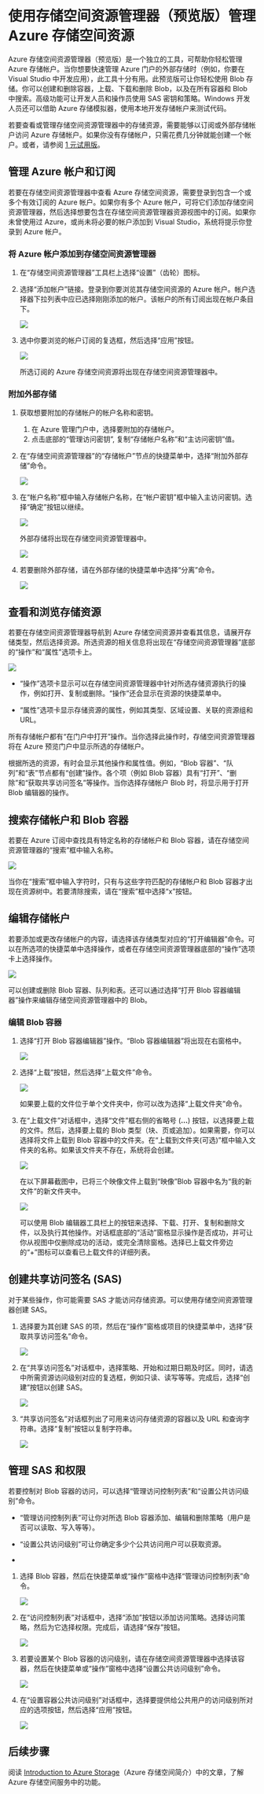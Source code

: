 <properties
	pageTitle="使用存储空间资源管理器（预览版）管理 Azure 存储空间资源 | Azure"
	description="介绍如何使用 Azure 存储空间资源管理器（预览版）来创建和管理 Azure 存储空间资源。"
	services="visual-studio-online"
	documentationCenter="na"
	authors="TomArcher"
	manager="douge"
	editor="" />

 <tags
	ms.service="visual-studio-online"
	ms.date="01/30/2016"
	wacn.date="" />

# 使用存储空间资源管理器（预览版）管理 Azure 存储空间资源

Azure 存储空间资源管理器（预览版）是一个独立的工具，可帮助你轻松管理 Azure 存储帐户。当你想要快速管理 Azure 门户的外部存储时（例如，你要在 Visual Studio 中开发应用），此工具十分有用。此预览版可让你轻松使用 Blob 存储。你可以创建和删除容器，上载、下载和删除 Blob，以及在所有容器和 Blob 中搜索。高级功能可让开发人员和操作员使用 SAS 密钥和策略。Windows 开发人员还可以借助 Azure 存储模拟器，使用本地开发存储帐户来测试代码。

若要查看或管理存储空间资源管理器中的存储资源，需要能够以订阅或外部存储帐户访问 Azure 存储帐户。如果你没有存储帐户，只需花费几分钟就能创建一个帐户。或者，请参阅 [1 元试用版](/pricing/1rmb-trial/)。

## 管理 Azure 帐户和订阅

若要在存储空间资源管理器中查看 Azure 存储空间资源，需要登录到包含一个或多个有效订阅的 Azure 帐户。如果你有多个 Azure 帐户，可将它们添加存储空间资源管理器，然后选择想要包含在存储空间资源管理器资源视图中的订阅。如果你未曾使用过 Azure，或尚未将必要的帐户添加到 Visual Studio，系统将提示你登录到 Azure 帐户。

### 将 Azure 帐户添加到存储空间资源管理器

1.	在“存储空间资源管理器”工具栏上选择“设置”（齿轮）图标。
1.	选择“添加帐户”链接。登录到你要浏览其存储空间资源的 Azure 帐户。帐户选择器下拉列表中应已选择刚刚添加的帐户。该帐户的所有订阅出现在帐户条目下。

	![][0]

1.	选中你要浏览的帐户订阅的复选框，然后选择“应用”按钮。

	![][1]

	所选订阅的 Azure 存储空间资源将出现在存储空间资源管理器中。

### 附加外部存储

1. 获取想要附加的存储帐户的帐户名称和密钥。
	1.	在 Azure 管理门户中，选择要附加的存储帐户。
	1.	点击底部的“管理访问密钥”, 复制“存储帐户名称”和“主访问密钥”值。


1.	在“存储空间资源管理器”的“存储帐户”节点的快捷菜单中，选择“附加外部存储”命令。

	![][3]

1. 在“帐户名称”框中输入存储帐户名称，在“帐户密钥”框中输入主访问密钥。选择“确定”按钮以继续。

	![][4]

	外部存储将出现在存储空间资源管理器中。

	![][5]

1. 若要删除外部存储，请在外部存储的快捷菜单中选择“分离”命令。

	![][6]

## 查看和浏览存储资源

若要在存储空间资源管理器导航到 Azure 存储空间资源并查看其信息，请展开存储类型，然后选择资源。所选资源的相关信息将出现在“存储空间资源管理器”底部的“操作”和“属性”选项卡上。

![][7]

-	“操作”选项卡显示可以在存储空间资源管理器中针对所选存储资源执行的操作，例如打开、复制或删除。“操作”还会显示在资源的快捷菜单中。

-	“属性”选项卡显示存储资源的属性，例如其类型、区域设置、关联的资源组和 URL。

所有存储帐户都有“在门户中打开”操作。当你选择此操作时，存储空间资源管理器将在 Azure 预览门户中显示所选的存储帐户。

根据所选的资源，有时会显示其他操作和属性值。例如，“Blob 容器”、“队列”和“表”节点都有“创建”操作。各个项（例如 Blob 容器）具有“打开”、“删除”和“获取共享访问签名”等操作。当你选择存储帐户 Blob 时，将显示用于打开 Blob 编辑器的操作。

## 搜索存储帐户和 Blob 容器

若要在 Azure 订阅中查找具有特定名称的存储帐户和 Blob 容器，请在存储空间资源管理器的“搜索”框中输入名称。

![][8]

当你在“搜索”框中输入字符时，只有与这些字符匹配的存储帐户和 Blob 容器才出现在资源树中。若要清除搜索，请在“搜索”框中选择“x”按钮。

## 编辑存储帐户

若要添加或更改存储帐户的内容，请选择该存储类型对应的“打开编辑器”命令。可以在所选项的快捷菜单中选择操作，或者在存储空间资源管理器底部的“操作”选项卡上选择操作。

![][9]

可以创建或删除 Blob 容器、队列和表。还可以通过选择“打开 Blob 容器编辑器”操作来编辑存储空间资源管理器中的 Blob。

### 编辑 Blob 容器

1.	选择“打开 Blob 容器编辑器”操作。“Blob 容器编辑器”将出现在右窗格中。

	![][10]

1.	选择“上载”按钮，然后选择“上载文件”命令。

	![][11]

	如果要上载的文件位于单个文件夹中，你可以改为选择“上载文件夹”命令。

1. 在“上载文件”对话框中，选择“文件”框右侧的省略号 (**…**) 按钮，以选择要上载的文件。然后，选择要上载的 Blob 类型（块、页或追加）。如果需要，你可以选择将文件上载到 Blob 容器中的文件夹。在“上载到文件夹(可选)”框中输入文件夹的名称。如果该文件夹不存在，系统将会创建。

	![][12]

	在以下屏幕截图中，已将三个映像文件上载到“映像”Blob 容器中名为“我的新文件”的新文件夹中。

	![][13]

	可以使用 Blob 编辑器工具栏上的按钮来选择、下载、打开、复制和删除文件，以及执行其他操作。对话框底部的“活动”窗格显示操作是否成功，并可让你从视图中仅删除成功的活动，或完全清除窗格。选择已上载文件旁边的“+”图标可以查看已上载文件的详细列表。

## 创建共享访问签名 (SAS)

对于某些操作，你可能需要 SAS 才能访问存储资源。可以使用存储空间资源管理器创建 SAS。

1.	选择要为其创建 SAS 的项，然后在“操作”窗格或项目的快捷菜单中，选择“获取共享访问签名”命令。

	![][14]

1.	在“共享访问签名”对话框中，选择策略、开始和过期日期及时区。同时，请选中所需资源访问级别对应的复选框，例如只读、读写等等。完成后，选择“创建”按钮以创建 SAS。

	![][15]

1.	“共享访问签名”对话框列出了可用来访问存储资源的容器以及 URL 和查询字符串。选择“复制”按钮以复制字符串。

	![][16]

## 管理 SAS 和权限

若要控制对 Blob 容器的访问，可以选择“管理访问控制列表”和“设置公共访问级别”命令。

-	“管理访问控制列表”可让你对所选 Blob 容器添加、编辑和删除策略（用户是否可以读取、写入等等）。
-	“设置公共访问级别”可让你确定多少个公共访问用户可以获取资源。  

-

1.	选择 Blob 容器，然后在快捷菜单或“操作”窗格中选择“管理访问控制列表”命令。

	![][17]

1.	在“访问控制列表”对话框中，选择“添加”按钮以添加访问策略。选择访问策略，然后为它选择权限。完成后，请选择“保存”按钮。

	![][18]

1.	若要设置某个 Blob 容器的访问级别，请在存储空间资源管理器中选择该容器，然后在快捷菜单或“操作”窗格中选择“设置公共访问级别”命令。

	![][19]

1.	在“设置容器公共访问级别”对话框中，选择要提供给公共用户的访问级别所对应的选项按钮，然后选择“应用”按钮。

	![][20]

## 后续步骤
阅读 [Introduction to Azure Storage](/documentation/articles/storage-introduction)（Azure 存储空间简介）中的文章，了解 Azure 存储空间服务中的功能。

[0]: ./media/vs-azure-tools-storage-manage-with-storage-explorer/AddAccount1c.png
[1]: ./media/vs-azure-tools-storage-manage-with-storage-explorer/AddAccount2c.png
[2]: ./media/vs-azure-tools-storage-manage-with-storage-explorer/External1c.png
[3]: ./media/vs-azure-tools-storage-manage-with-storage-explorer/External2c.png
[4]: ./media/vs-azure-tools-storage-manage-with-storage-explorer/External3c.png
[5]: ./media/vs-azure-tools-storage-manage-with-storage-explorer/External4c.png
[6]: ./media/vs-azure-tools-storage-manage-with-storage-explorer/External5c.png
[7]: ./media/vs-azure-tools-storage-manage-with-storage-explorer/Navigatec.png
[8]: ./media/vs-azure-tools-storage-manage-with-storage-explorer/Searchc.png
[9]: ./media/vs-azure-tools-storage-manage-with-storage-explorer/Edit1c.png
[10]: ./media/vs-azure-tools-storage-manage-with-storage-explorer/Edit2c.png
[11]: ./media/vs-azure-tools-storage-manage-with-storage-explorer/Edit3c.png
[12]: ./media/vs-azure-tools-storage-manage-with-storage-explorer/Edit4c.png
[13]: ./media/vs-azure-tools-storage-manage-with-storage-explorer/Edit5c.png
[14]: ./media/vs-azure-tools-storage-manage-with-storage-explorer/SAS1c.png
[15]: ./media/vs-azure-tools-storage-manage-with-storage-explorer/SAS2c.png
[16]: ./media/vs-azure-tools-storage-manage-with-storage-explorer/SAS3c.png
[17]: ./media/vs-azure-tools-storage-manage-with-storage-explorer/ManageSAS1c.png
[18]: ./media/vs-azure-tools-storage-manage-with-storage-explorer/ManageSAS2c.png
[19]: ./media/vs-azure-tools-storage-manage-with-storage-explorer/ManageSAS3c.png
[20]: ./media/vs-azure-tools-storage-manage-with-storage-explorer/ManageSAS4c.png

<!---HONumber=Mooncake_0516_2016-->